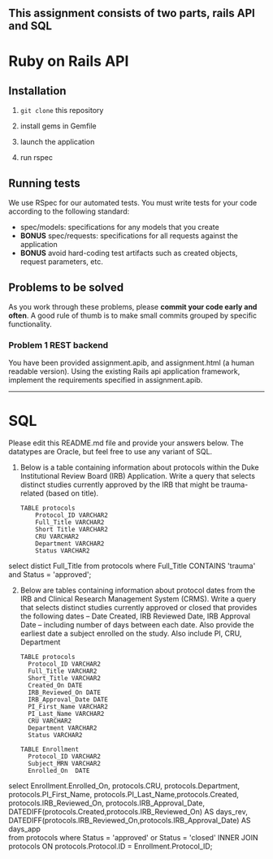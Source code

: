 ## This assignment consists of two parts, rails API and SQL

# Ruby on Rails API

## Installation

1. `git clone` this repository

1. install gems in Gemfile

1. launch the application

1. run rspec


## Running tests

We use RSpec for our automated tests. You must write tests for your code
according to the following standard:

- spec/models: specifications for any models that you create
- **BONUS** spec/requests: specifications for all requests against the application
- **BONUS** avoid hard-coding test artifacts such as created objects, request
  parameters, etc.

## Problems to be solved

As you work through these problems, please **commit your code early and often**.
A good rule of thumb is to make small commits grouped by specific functionality.

### Problem 1 REST backend

You have been provided assignment.apib, and assignment.html (a human readable version).
Using the existing Rails api application framework, implement the requirements specified in assignment.apib.

---

# SQL

Please edit this README.md file and provide your answers below.  The datatypes are Oracle, but feel free to use any variant of SQL.



1.  Below is a table containing information about protocols within the Duke Institutional Review Board (IRB) Application.
	Write a query that selects distinct studies currently approved by the IRB that might be trauma-related (based on title).
	
		TABLE protocols
			Protocol_ID VARCHAR2
			Full_Title VARCHAR2
			Short Title VARCHAR2
			CRU VARCHAR2
			Department VARCHAR2
			Status VARCHAR2


select distict Full_Title from protocols where Full_Title CONTAINS 'trauma' and Status = 'approved';
			
2.	Below are tables containing information about protocol dates from the IRB and Clinical Research Management System (CRMS).  Write a query that selects distinct studies currently approved or closed that provides the following dates – Date Created, IRB Reviewed Date, IRB Approval Date – including number of days between each date. Also provide the earliest date a subject enrolled on the study. Also include PI, CRU, Department

		TABLE protocols
		  Protocol_ID VARCHAR2
		  Full_Title VARCHAR2
		  Short_Title VARCHAR2
		  Created_On DATE
		  IRB_Reviewed_On DATE
		  IRB_Approval_Date DATE
		  PI_First_Name VARCHAR2
		  PI_Last_Name VARCHAR2
		  CRU VARCHAR2
		  Department VARCHAR2
		  Status VARCHAR2

		TABLE Enrollment
		  Protocol_ID VARCHAR2
		  Subject_MRN VARCHAR2
		  Enrolled_On  DATE
		 
select Enrollment.Enrolled_On, protocols.CRU, protocols.Department, protocols.PI_First_Name, protocols.PI_Last_Name,protocols.Created, protocols.IRB_Reviewed_On, protocols.IRB_Approval_Date, DATEDIFF(protocols.Created,protocols.IRB_Reviewed_On) AS days_rev, DATEDIFF(protocols.IRB_Reviewed_On,protocols.IRB_Approval_Date) AS days_app  
from protocols where Status = 'approved' or Status = 'closed'
INNER JOIN protocols ON protocols.Protocol.ID = Enrollment.Protocol_ID;


